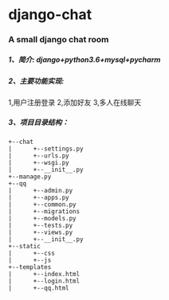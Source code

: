 # django-chat

### A small django chat room

##### 1、简介: django+python3.6+mysql+pycharm

##### 2、主要功能实现:
1,用户注册登录
2,添加好友
3,多人在线聊天


##### 3、项目目录结构：

    +--chat
    |      +--settings.py
    |      +--urls.py
    |      +--wsgi.py
    |      +--__init__.py
    +--manage.py
    +--qq
    |      +--admin.py
    |      +--apps.py
    |      +--common.py
    |      +--migrations
    |      +--models.py
    |      +--tests.py
    |      +--views.py
    |      +--__init__.py
    +--static
    |      +--css
    |      +--js
    +--templates
    |      +--index.html
    |      +--login.html
    |      +--qq.html



